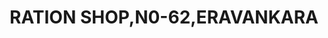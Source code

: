 ---
title: "RATION SHOP,N0-62,ERAVANKARA"
url: /kochalumoodu/ration-shop-n0-62-eravankara/
shop: convenience
---